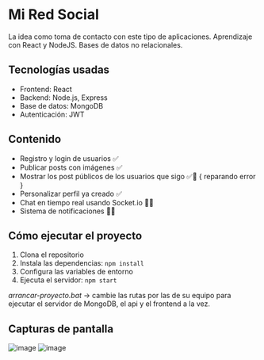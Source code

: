 # Mi Red Social
La idea como toma de contacto con este tipo de aplicaciones. Aprendizaje con React y NodeJS. Bases de datos no relacionales.

## Tecnologías usadas
- Frontend: React
- Backend: Node.js, Express
- Base de datos: MongoDB
- Autenticación: JWT
  
## Contenido
- Registro y login de usuarios ✅
- Publicar posts con imágenes ✅
- Mostrar los post públicos de los usuarios que sigo ✅🚦 { reparando error }
- Personalizar perfil ya creado ✅
- Chat en tiempo real usando Socket.io 👎🏼
- Sistema de notificaciones 👎🏼

## Cómo ejecutar el proyecto
1. Clona el repositorio
2. Instala las dependencias: `npm install`
3. Configura las variables de entorno
4. Ejecuta el servidor: `npm start`

*arrancar-proyecto.bat* -> cambie las rutas por las de su equipo 
para ejecutar el servidor de MongoDB, el api y el frontend a la vez.

## Capturas de pantalla
![image](https://github.com/user-attachments/assets/4ccb7635-4655-4599-9894-e04acc7a8a91)
![image](https://github.com/user-attachments/assets/121a759c-518a-41c1-bbc7-03d2709f095d)



